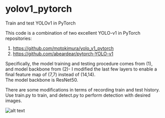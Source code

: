 # yolov1_pytorch
Train and test YOLOv1 in PyTorch  
  
This code is a combination of two excellent YOLO-v1 in PyTorch repositories:  
1. https://github.com/motokimura/yolo_v1_pytorch  
2. https://github.com/abeardear/pytorch-YOLO-v1  

Specifically, the model training and testing procedure comes from (1),  
and model backbone from (2)- I modified the last few layers to enable a final feature map of (7,7) instead of (14,14).  
The model backbone is ResNet50.  
  
There are some modifications in terms of recording train and test history.  
Use train.py to train, and detect.py to perform detection with desired images.  

![alt text](https://github.com/mhiyer/yolov1_pytorch/result.jpg?raw=true)

